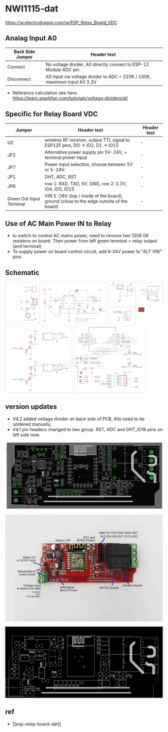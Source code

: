 
# NWI1115-dat


https://w.electrodragon.com/w/ESP_Relay_Board_VDC



## Analag Input A0

| Back Side Jumper | Header text                                                               |
| ---------------- | ------------------------------------------------------------------------- |
| Connect          | No voltage divider, A0 directly connect to ESP-12 Module ADC pin.         |
| Disconnect       | A0 input via voltage divider to ADC = 220K / 100K, maximium input A0 3.3V |


* Reference calculation see here: https://learn.sparkfun.com/tutorials/voltage-dividers/all




## Specific for Relay Board VDC
| Jumper                   | Header text                                                                            | Header text |
| ------------------------ | -------------------------------------------------------------------------------------- | ----------- |
| U2                       | wireless RF receiver, output TTL signal to ESP12F pins, DO -> IO2, D1 -> IO15          | -           |
| JP2                      | Alternative power supply pin 5V-24V, = terminal power input                            | -           |
| JP7                      | Power input selection, choose between 5V or 5-24V.                                     | -           |
| JP1                      | DHT, ADC, RST                                                                          | -           |
| JP6                      | row 1: RXD, TXD, 5V, GND, row 2: 3.3V, IO4, IO5, IO15                                  | -           |
| Green Out Input Terminal | VIN 5-26V (top / inside of the board), ground (close to the edge outside of the board) | -           |


## Use of AC Main Power IN to Relay

* to switch to control AC mains power, need to remove two 1206 0R resistors on board. Then power from left green terminal = relay output (and terminal)
* To supply power on board control circuit, add 6-24V power to "ALT VIN" pins


## Schematic 

![](2024-04-22-15-17-15.png)

## version updates 


* V4.2 added voltage divider on back side of PCB, this need to be soldered manually.
* V4.1 pin headers changed to two group. RST, ADC and DHT_IO16 pins on left side now.


![](2024-04-22-15-15-47.png)

![](2024-04-22-15-16-13.png)

![](2024-04-22-15-16-31.png)



## ref 

- [[esp-relay-board-dat]]
